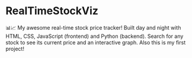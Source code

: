 # RealTimeStockViz
📊📈 My awesome real-time stock price tracker! Built day and night with HTML, CSS, JavaScript (frontend) and Python (backend). Search for any stock to see its current price and an interactive graph.  Also this is my first project!
